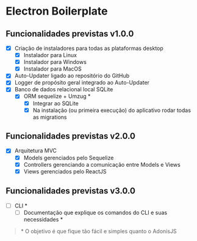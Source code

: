 # Electron Boilerplate

## Funcionalidades previstas v1.0.0

- [x] Criação de instaladores para todas as plataformas desktop
  - [x] Instalador para Linux
  - [x] Instalador para Windows
  - [x] Instalador para MacOS
- [x] Auto-Updater ligado ao repositório do GitHub
- [x] Logger de propósito geral integrado ao Auto-Updater
- [x] Banco de dados relacional local SQLite
  - [x] ORM sequelize + Umzug \*
    - [x] Integrar ao SQLite
    - [x] Na instalação (ou primeira execução) do aplicativo rodar todas as migrations

## Funcionalidades previstas v2.0.0

- [x] Arquitetura MVC
  - [x] Models gerenciados pelo Sequelize
  - [x] Controllers gerenciando a comunicação entre Models e Views
  - [x] Views gerenciados pelo ReactJS

## Funcionalidades previstas v3.0.0

- [ ] CLI \*
  - [ ] Documentação que explique os comandos do CLI e suas necessidades \*

> \* O objetivo é que fique tão fácil e simples quanto o AdonisJS
